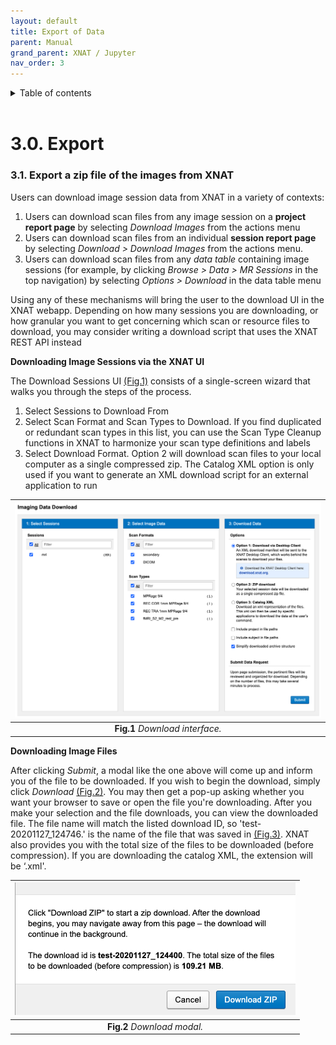 ```yaml
---
layout: default
title: Export of Data
parent: Manual
grand_parent: XNAT / Jupyter
nav_order: 3
---
```


<details markdown="block">
  <summary>
    Table of contents
  </summary>
  {: .text-delta }
1. TOC
{:toc}
</details>

<br/>


# 3.0. Export

### 3.1. Export a zip file of the images from XNAT


Users can download image session data from XNAT in a variety of contexts:

1. Users can download scan files from any image session on a  **project report page** by selecting *Download Images* from the actions menu 
2. Users can download scan files from an individual **session report page** by selecting *Download > Download Images* from the actions menu.
3. Users can download scan files from any *data table* containing image sessions (for example, by clicking *Browse > Data > MR Sessions* in the top navigation) by selecting *Options > Download* in the data table menu

Using any of these mechanisms will bring the user to the download UI in the XNAT webapp. Depending on how many sessions you are downloading, or how granular you want to get concerning which scan or resource files to download, you may consider writing a download script that uses the XNAT REST API instead



**Downloading Image Sessions via the XNAT UI**

The Download Sessions UI [(Fig.1)](#Manual/Download/Download_Interface) consists of a single-screen wizard that walks you through the steps of the process.

1. Select Sessions to Download From
2. Select Scan Format and Scan Types to Download. If you find duplicated or redundant scan types in this list, you can use the Scan Type Cleanup functions in XNAT to harmonize your scan type definitions and labels
3. Select Download Format. Option 2 will download scan files to your local computer as a single compressed zip. The Catalog XML option is only used if you want to generate an XML download script for an external application to run 


<a name="Manual/Download/Download_Interface"></a>

| ![Login](../../../pics/Download_Interface.png) | 
|:--:| 
| **Fig.1** *Download interface.* |


**Downloading Image Files**

After clicking *Submit*, a modal like the one above will come up and inform you of the file to be downloaded. If you wish to begin the download, simply click *Download* [(Fig.2)](#Manual/Download/Download_modal). You may then get a pop-up asking whether you want your browser to save or open the file you're downloading. After you make your selection and the file downloads, you can view the downloaded file. The file name will match the listed download ID, so 'test-20201127_124746.' is the name of the file that was saved in [(Fig.3)](#Manual/Download/Download_modal). XNAT also provides you with the total size of the files to be downloaded (before compression). If you are downloading the catalog XML, the extension will be ‘.xml'. 


<a name="Manual/Download/Download_modal"></a>

| ![Login](../../../pics/Download_modal.png) | 
|:--:| 
| **Fig.2** *Download modal.* |





